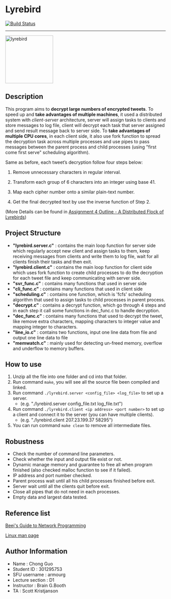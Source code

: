 # Lyrebird

[![Build Status](https://travis-ci.org/Armour/CMPT300-Assignment.svg)](https://travis-ci.org/Armour/CMPT300-Assignment)

---

<img src="https://cloud.githubusercontent.com/assets/5276065/11606033/66bf0d02-9ac6-11e5-8bac-a38612b32e72.png" alt= "lyrebird" height="150" weight="150">

## Description

This program aims to **decrypt large numbers of encrypted tweets**. To speed up and **take advantages of multiple machines**, it used a distributed system with *client-server* architecture, server will assign tasks to clients and store messages to log file, client will decrypt each task that server assigned and send result message back to server side. To **take advantages of multiple CPU cores**, in each client side, it also use fork function to spread the decryption task across multiple processes and use pipes to pass messages between the parent process and child processes (using "first come first serve" scheduling algorithm).

Same as before, each tweet’s decryption follow four steps below:

1. Remove unnecessary characters in regular interval.

2. Transform each group of 6 characters into an integer using base 41.

3. Map each cipher number onto a similar plain-text number.

4. Get the final decrypted text by use the inverse function of Step 2.

(More Details can be found in [Assignment 4 Outline - A Distributed Flock of Lyrebirds](https://github.com/Armour/CMPT300-Assignment/files/51661/Assignment_4_Outline.pdf))

## Project Structure

* **"lyrebird.server.c"**   : contains the main loop function for server side which regularly accept new client and assign tasks to them, keep receiving messages from clients and write them to log file, wait for all clients finish their tasks and then exit.
* **"lyrebird.client.c"**   : contains the main loop function for client side which uses fork function to create child processes to do the decryption for each tweet file and keep communicating with server side.
* **"svr_func.c"**   : contains many functions that used in server side
* **"cli_func.c"**   : contains many functions that used in client side
* **"scheduling.c"** : contains one function, which is 'fcfs' scheduling algorithm that used to assign tasks to child processes in parent process.
* **"decrypt.c"**    : contains a decrypt function, which go through 4 steps and in each step it call some functions in dec_func.c to handle decryption.
* **"dec_func.c"**   : contains many functions that used to decrypt the tweet, like remove extra characters, mapping characters to integer value and mapping integer to characters.
* **"line_io.c"**    : contains two functions, input one line data from file and output one line data to file
* **"memwatch.c"**   : mainly used for detecting un-freed memory, overflow and underflow to memory buffers.

## How to use

1. Unzip all the file into one folder and cd into that folder.
2. Run command `make`, you will see all the source file been compiled and linked.
3. Run command `./lyrebird.server <config_file> <log_file>` to set up a server.
   * (e.g. "./lyrebird.server config_file.txt log_file.txt")
4. Run command `./lyrebird.client <ip address> <port number>` to set up a client and connect it to the server (you can have multiple clients).
   * (e.g. "./lyrebird.client 207.23.199.37 58295")
5. You can run command `make clean` to remove all intermediate files.

## Robustness

* Check the number of command line parameters.
* Check whether the input and output file exist or not.
* Dynamic manage memory and guarantee to free all when program finished (also checked malloc function to see if it failed).
* IP address and port number checked.
* Parent process wait until all his child processes finished before exit.
* Server wait until all the clients quit before exit.
* Close all pipes that do not need in each processes.
* Empty data and largest data tested.

## Reference list

[Beej's Guide to Network Programming](http://beej.us/guide/bgnet/output/html/singlepage/bgnet.html)

[Linux man page](http://linux.die.net/man)

## Author Information
*  Name            : Chong Guo
*  Student ID      : 301295753
*  SFU username    : armourg
*  Lecture section : D1
*  Instructor      : Brain G.Booth
*  TA              : Scott Kristjanson
